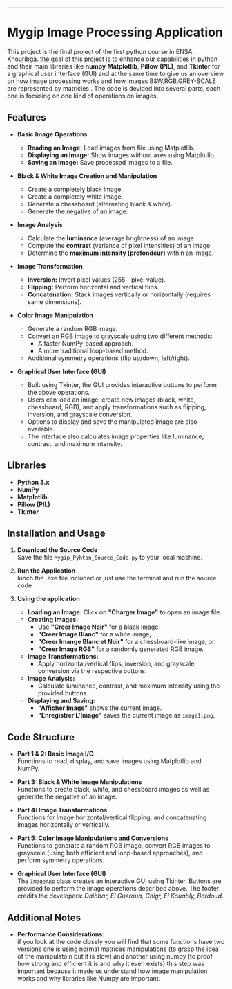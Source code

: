 ---

# Mygip Image Processing Application

This project is the final project of the first python course in ENSA Khouribga. the goal of this project is to enhance our capabilities in python and their main libraries like **numpy** **Matplotlib**, **Pillow (PIL)**, and **Tkinter** for a graphical user interface (GUI) and at the same time to give us an overview on how image processing works and how images B&W,RGB,GREY-SCALE are represented by matricies . The code is devided into several parts, each one is focusing on one kind of operations on images.
## Features

- **Basic Image Operations**  
  - **Reading an Image:** Load images from file using Matplotlib.  
  - **Displaying an Image:** Show images without axes using Matplotlib.  
  - **Saving an Image:** Save processed images to a file.

- **Black & White Image Creation and Manipulation**  
  - Create a completely black image.  
  - Create a completely white image.  
  - Generate a chessboard (alternating black & white).  
  - Generate the negative of an image.

- **Image Analysis**  
  - Calculate the **luminance** (average brightness) of an image.  
  - Compute the **contrast** (variance of pixel intensities) of an image.  
  - Determine the **maximum intensity (profondeur)** within an image.

- **Image Transformation**  
  - **Inversion:** Invert pixel values (255 - pixel value).  
  - **Flipping:** Perform horizontal and vertical flips.  
  - **Concatenation:** Stack images vertically or horizontally (requires same dimensions).

- **Color Image Manipulation**  
  - Generate a random RGB image.  
  - Convert an RGB image to grayscale using two different methods:
    - A faster NumPy-based approach.
    - A more traditional loop-based method.
  - Additional symmetry operations (flip up/down, left/right).

- **Graphical User Interface (GUI)**  
  - Built using Tkinter, the GUI provides interactive buttons to perform the above operations.  
  - Users can load an image, create new images (black, white, chessboard, RGB), and apply transformations such as flipping, inversion, and grayscale conversion.  
  - Options to display and save the manipulated image are also available.  
  - The interface also calculates image properties like luminance, contrast, and maximum intensity.

## Libraries 

- **Python 3.x**
- **NumPy**
- **Matplotlib**
- **Pillow (PIL)**
- **Tkinter** 


## Installation and Usage

1. **Download the Source Code**  
   Save the file `Mygip_Pyhton_Source_Code.py` to your local machine.

2. **Run the Application**  
   lunch the .exe file included or just use the terminal and run the source code

3. **Using the application**  
   - **Loading an Image:** Click on **"Charger Image"** to open an image file.  
   - **Creating Images:**  
     - Use **"Creer Image Noir"** for a black image,  
     - **"Creer Image Blanc"** for a white image,  
     - **"Creer Imange Blanc et Noir"** for a chessboard-like image, or  
     - **"Creer Image RGB"** for a randomly generated RGB image.
   - **Image Transformations:**  
     - Apply horizontal/vertical flips, inversion, and grayscale conversion via the respective buttons.
   - **Image Analysis:**  
     - Calculate luminance, contrast, and maximum intensity using the provided buttons.
   - **Displaying and Saving:**  
     - **"Afficher Image"** shows the current image.  
     - **"Enregistrer L'Image"** saves the current image as `image1.png`.

## Code Structure

- **Part 1 & 2: Basic Image I/O**  
  Functions to read, display, and save images using Matplotlib and NumPy.

- **Part 3: Black & White Image Manipulations**  
  Functions to create black, white, and chessboard images as well as generate the negative of an image.

- **Part 4: Image Transformations**  
  Functions for image horizontal/vertical flipping, and concatenating images horizontally or vertically.

- **Part 5: Color Image Manipulations and Conversions**  
  Functions to generate a random RGB image, convert RGB images to grayscale (using both efficient and loop-based approaches), and perform symmetry operations.

- **Graphical User Interface (GUI)**  
  The `ImageApp` class creates an interactive GUI using Tkinter. Buttons are provided to perform the image operations described above. The footer credits the developers: *Daibbar, El Gueroua, Chigr, El Kouably, Bardoud*.

## Additional Notes

- **Performance Considerations:**  
  if you look at the code closely you will find that some functions have two versions one is using normal matrices manipulations (to grasp the idea of the manipulatoin but it is slow) and another using numpy (to proof how strong and efficient it is and why it even exists) this step was important because it made us understand how image manipulation works and why libraries like Numpy are important.
  
